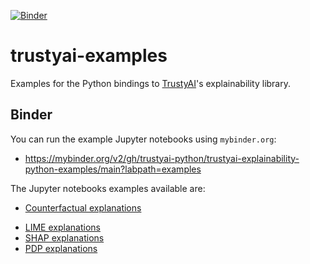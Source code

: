 [![Binder](https://mybinder.org/badge_logo.svg)](https://mybinder.org/v2/gh/trustyai-python/trustyai-explainability-python-examples/main?labpath=examples)
# trustyai-examples

Examples for the Python bindings to [TrustyAI](https://kogito.kie.org/trustyai/)'s explainability library.

## Binder

You can run the example Jupyter notebooks using `mybinder.org`:

- https://mybinder.org/v2/gh/trustyai-python/trustyai-explainability-python-examples/main?labpath=examples


The Jupyter notebooks examples available are:

- [Counterfactual explanations](examples/Counterfactuals.ipynb)
* [LIME explanations](examples/Lime.ipynb)
* [SHAP explanations](examples/SHAP.ipynb)
* [PDP explanations](examples/PDP.ipynb) 